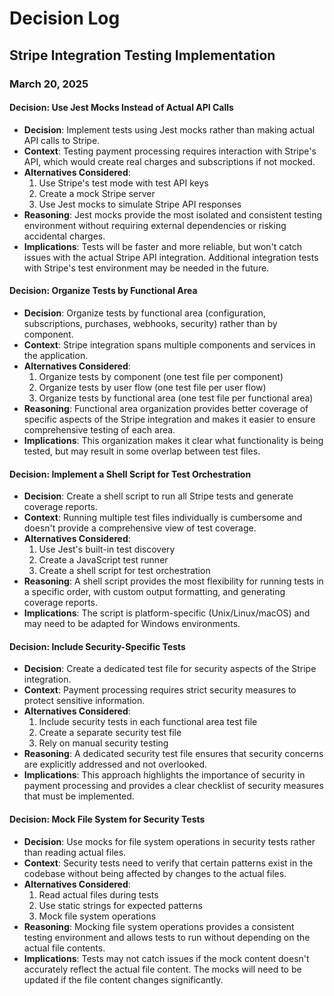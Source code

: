 # Decision Log

## Stripe Integration Testing Implementation

### March 20, 2025

#### Decision: Use Jest Mocks Instead of Actual API Calls
- **Decision**: Implement tests using Jest mocks rather than making actual API calls to Stripe.
- **Context**: Testing payment processing requires interaction with Stripe's API, which would create real charges and subscriptions if not mocked.
- **Alternatives Considered**:
  1. Use Stripe's test mode with test API keys
  2. Create a mock Stripe server
  3. Use Jest mocks to simulate Stripe API responses
- **Reasoning**: Jest mocks provide the most isolated and consistent testing environment without requiring external dependencies or risking accidental charges.
- **Implications**: Tests will be faster and more reliable, but won't catch issues with the actual Stripe API integration. Additional integration tests with Stripe's test environment may be needed in the future.

#### Decision: Organize Tests by Functional Area
- **Decision**: Organize tests by functional area (configuration, subscriptions, purchases, webhooks, security) rather than by component.
- **Context**: Stripe integration spans multiple components and services in the application.
- **Alternatives Considered**:
  1. Organize tests by component (one test file per component)
  2. Organize tests by user flow (one test file per user flow)
  3. Organize tests by functional area (one test file per functional area)
- **Reasoning**: Functional area organization provides better coverage of specific aspects of the Stripe integration and makes it easier to ensure comprehensive testing of each area.
- **Implications**: This organization makes it clear what functionality is being tested, but may result in some overlap between test files.

#### Decision: Implement a Shell Script for Test Orchestration
- **Decision**: Create a shell script to run all Stripe tests and generate coverage reports.
- **Context**: Running multiple test files individually is cumbersome and doesn't provide a comprehensive view of test coverage.
- **Alternatives Considered**:
  1. Use Jest's built-in test discovery
  2. Create a JavaScript test runner
  3. Create a shell script for test orchestration
- **Reasoning**: A shell script provides the most flexibility for running tests in a specific order, with custom output formatting, and generating coverage reports.
- **Implications**: The script is platform-specific (Unix/Linux/macOS) and may need to be adapted for Windows environments.

#### Decision: Include Security-Specific Tests
- **Decision**: Create a dedicated test file for security aspects of the Stripe integration.
- **Context**: Payment processing requires strict security measures to protect sensitive information.
- **Alternatives Considered**:
  1. Include security tests in each functional area test file
  2. Create a separate security test file
  3. Rely on manual security testing
- **Reasoning**: A dedicated security test file ensures that security concerns are explicitly addressed and not overlooked.
- **Implications**: This approach highlights the importance of security in payment processing and provides a clear checklist of security measures that must be implemented.

#### Decision: Mock File System for Security Tests
- **Decision**: Use mocks for file system operations in security tests rather than reading actual files.
- **Context**: Security tests need to verify that certain patterns exist in the codebase without being affected by changes to the actual files.
- **Alternatives Considered**:
  1. Read actual files during tests
  2. Use static strings for expected patterns
  3. Mock file system operations
- **Reasoning**: Mocking file system operations provides a consistent testing environment and allows tests to run without depending on the actual file contents.
- **Implications**: Tests may not catch issues if the mock content doesn't accurately reflect the actual file content. The mocks will need to be updated if the file content changes significantly.